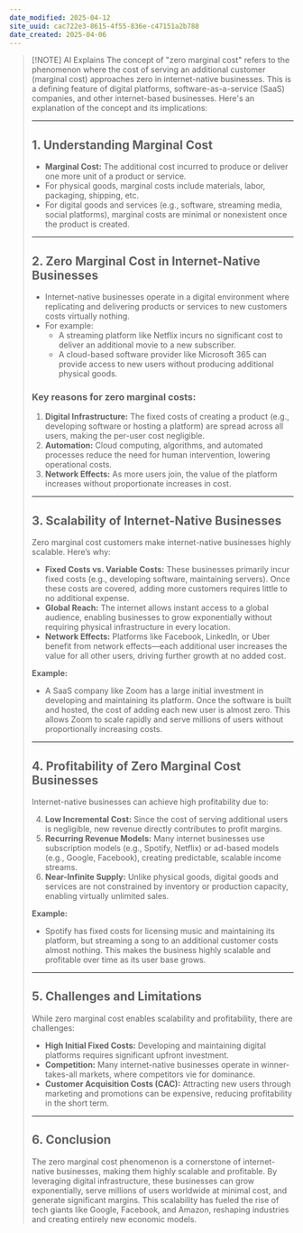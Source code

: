 ```yaml
---
date_modified: 2025-04-12
site_uuid: cac722e3-8615-4f55-836e-c47151a2b788
date_created: 2025-04-06
---
```


> [!NOTE] AI Explains
> The concept of "zero marginal cost" refers to the phenomenon where the cost of serving an additional customer (marginal cost) approaches zero in internet-native businesses. This is a defining feature of digital platforms, software-as-a-service (SaaS) companies, and other internet-based businesses. Here's an explanation of the concept and its implications:
> 
> ---
> 
> ## **1. Understanding Marginal Cost**
> 
> - **Marginal Cost:** The additional cost incurred to produce or deliver one more unit of a product or service.
> - For physical goods, marginal costs include materials, labor, packaging, shipping, etc.
> - For digital goods and services (e.g., software, streaming media, social platforms), marginal costs are minimal or nonexistent once the product is created.
> 
> ---
> 
> ## **2. Zero Marginal Cost in Internet-Native Businesses**
> 
> - Internet-native businesses operate in a digital environment where replicating and delivering products or services to new customers costs virtually nothing.
> - For example:
>     - A streaming platform like Netflix incurs no significant cost to deliver an additional movie to a new subscriber.
>     - A cloud-based software provider like Microsoft 365 can provide access to new users without producing additional physical goods.
> 
> ### Key reasons for zero marginal costs:
> 
> 1. **Digital Infrastructure:** The fixed costs of creating a product (e.g., developing software or hosting a platform) are spread across all users, making the per-user cost negligible.
> 2. **Automation:** Cloud computing, algorithms, and automated processes reduce the need for human intervention, lowering operational costs.
> 3. **Network Effects:** As more users join, the value of the platform increases without proportionate increases in cost.
> 
> ---
> 
> ## **3. Scalability of Internet-Native Businesses**
> 
> Zero marginal cost customers make internet-native businesses highly scalable. Here’s why:
> 
> - **Fixed Costs vs. Variable Costs:** These businesses primarily incur fixed costs (e.g., developing software, maintaining servers). Once these costs are covered, adding more customers requires little to no additional expense.
> - **Global Reach:** The internet allows instant access to a global audience, enabling businesses to grow exponentially without requiring physical infrastructure in every location.
> - **Network Effects:** Platforms like Facebook, LinkedIn, or Uber benefit from network effects—each additional user increases the value for all other users, driving further growth at no added cost.
> 
> **Example:**
> 
> - A SaaS company like Zoom has a large initial investment in developing and maintaining its platform. Once the software is built and hosted, the cost of adding each new user is almost zero. This allows Zoom to scale rapidly and serve millions of users without proportionally increasing costs.
> 
> ---
> 
> ## **4. Profitability of Zero Marginal Cost Businesses**
> 
> Internet-native businesses can achieve high profitability due to:
> 
> 4. **Low Incremental Cost:** Since the cost of serving additional users is negligible, new revenue directly contributes to profit margins.
> 5. **Recurring Revenue Models:** Many internet businesses use subscription models (e.g., Spotify, Netflix) or ad-based models (e.g., Google, Facebook), creating predictable, scalable income streams.
> 6. **Near-Infinite Supply:** Unlike physical goods, digital goods and services are not constrained by inventory or production capacity, enabling virtually unlimited sales.
> 
> **Example:**
> 
> - Spotify has fixed costs for licensing music and maintaining its platform, but streaming a song to an additional customer costs almost nothing. This makes the business highly scalable and profitable over time as its user base grows.
> 
> ---
> 
> ## **5. Challenges and Limitations**
> 
> While zero marginal cost enables scalability and profitability, there are challenges:
> 
> - **High Initial Fixed Costs:** Developing and maintaining digital platforms requires significant upfront investment.
> - **Competition:** Many internet-native businesses operate in winner-takes-all markets, where competitors vie for dominance.
> - **Customer Acquisition Costs (CAC):** Attracting new users through marketing and promotions can be expensive, reducing profitability in the short term.
> 
> ---
> 
> ## **6. Conclusion**
> 
> The zero marginal cost phenomenon is a cornerstone of internet-native businesses, making them highly scalable and profitable. By leveraging digital infrastructure, these businesses can grow exponentially, serve millions of users worldwide at minimal cost, and generate significant margins. This scalability has fueled the rise of tech giants like Google, Facebook, and Amazon, reshaping industries and creating entirely new economic models.